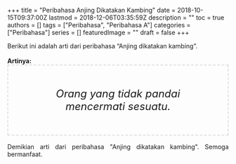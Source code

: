 +++
title = "Peribahasa Anjing Dikatakan Kambing"
date = 2018-10-15T09:37:00Z
lastmod = 2018-12-06T03:35:59Z
description = ""
toc = true
authors = []
tags = ["Peribahasa", "Peribahasa A"]
categories = ["Peribahasa"]
series = []
featuredImage = ""
draft = false
+++

<div dir="ltr" style="text-align: left;" trbidi="on"><div style="text-align: justify;">Berikut ini adalah arti dari peribahasa “Anjing dikatakan kambing”.</div><br /><div style="text-align: justify;"><b>Artinya:</b></div><div style="border: 2px dashed #ddd; font-size: 24px; height: auto; margin: 0 auto; padding: 50px; text-align: center; width: auto;"><i>Orang yang tidak pandai mencermati sesuatu.</i></div><div style="text-align: justify;"><br /></div><div style="text-align: justify;">Demikian arti dari peribahasa "Anjing dikatakan kambing". Semoga bermanfaat.</div></div>
